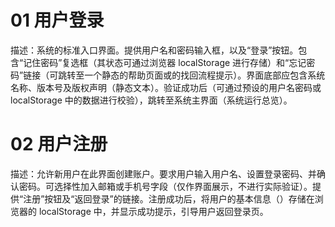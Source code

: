 # 01 用户登录
描述：系统的标准入口界面。提供用户名和密码输入框，以及“登录”按钮。包含“记住密码”复选框（其状态可通过浏览器 localStorage 进行存储）和“忘记密码”链接（可跳转至一个静态的帮助页面或的找回流程提示）。界面底部应包含系统名称、版本号及版权声明（静态文本）。验证成功后（可通过预设的用户名密码或 localStorage 中的数据进行校验），跳转至系统主界面（系统运行总览）。

# 02 用户注册
描述：允许新用户在此界面创建账户。要求用户输入用户名、设置登录密码、并确认密码。可选择性加入邮箱或手机号字段（仅作界面展示，不进行实际验证）。提供“注册”按钮及“返回登录”的链接。注册成功后，将用户的基本信息（）存储在浏览器的 localStorage 中，并显示成功提示，引导用户返回登录页。